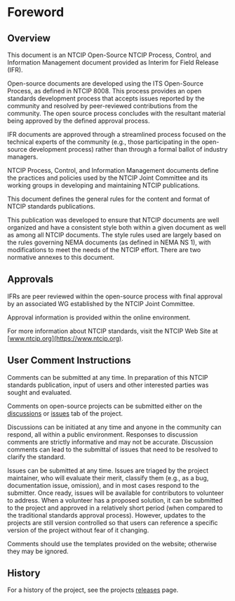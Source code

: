 # Foreword

## Overview

This document is an NTCIP Open-Source NTCIP Process, Control, and Information Management document provided as Interim for Field Release (IFR).

Open-source documents are developed using the ITS Open-Source Process, as defined in NTCIP 8008. This process provides an open standards development process that accepts issues reported by the community and resolved by peer-reviewed contributions from the community. The open source process concludes with the resultant material being approved by the defined approval process.

IFR documents are approved through a streamlined process focused on the technical experts of the community (e.g., those participating in the open-source development process) rather than through a formal ballot of industry managers.

NTCIP Process, Control, and Information Management documents define the practices and policies used by the NTCIP Joint Committee and its working groups in developing and maintaining NTCIP publications.

This document defines the general rules for the content and format of NTCIP standards publications.

This publication was developed to ensure that NTCIP documents are well organized and have a consistent style both within a given document as well as among all NTCIP documents. The style rules used are largely based on the rules governing NEMA documents (as defined in NEMA NS 1), with modifications to meet the needs of the NTCIP effort. There are two normative annexes to this document.

## Approvals

IFRs are peer reviewed within the open-source process with final approval by an associated WG established by the NTCIP Joint Committee.

Approval information is provided within the online environment.

For more information about NTCIP standards, visit the NTCIP Web Site at [www.ntcip.org](https://www.ntcip.org).

## User Comment Instructions

Comments can be submitted at any time. In preparation of this NTCIP standards publication, input of users and other interested parties was sought and evaluated.

Comments on open-source projects can be submitted either on the [discussions](https://github.com/ite-org/NTCIP-8008/discussions) or [issues](https://github.com/ite-org/NTCIP-8008/issues) tab of the
project.

Discussions can be initiated at any time and anyone in the community can respond, all within a public environment. Responses to discussion comments are strictly informative and may not be accurate. Discussion comments can lead to the submittal of issues that need to be resolved to clarify the standard.

Issues can be submitted at any time. Issues are triaged by the project maintainer, who will evaluate their merit, classify them (e.g., as a bug, documentation issue, omission), and in most cases respond to the submitter. Once ready, issues will be available for contributors to volunteer to address. When a volunteer has a proposed solution, it can be submitted to the project and approved in a relatively short period (when compared to the traditional standards approval process). However, updates to the projects are still version controlled so that users can reference a specific version of the project without fear of it changing.

Comments should use the templates provided on the website; otherwise they may be ignored.

## History

For a history of the project, see the projects
[releases](https://github.com/ite-org/NTCIP-8002/releases) page.
